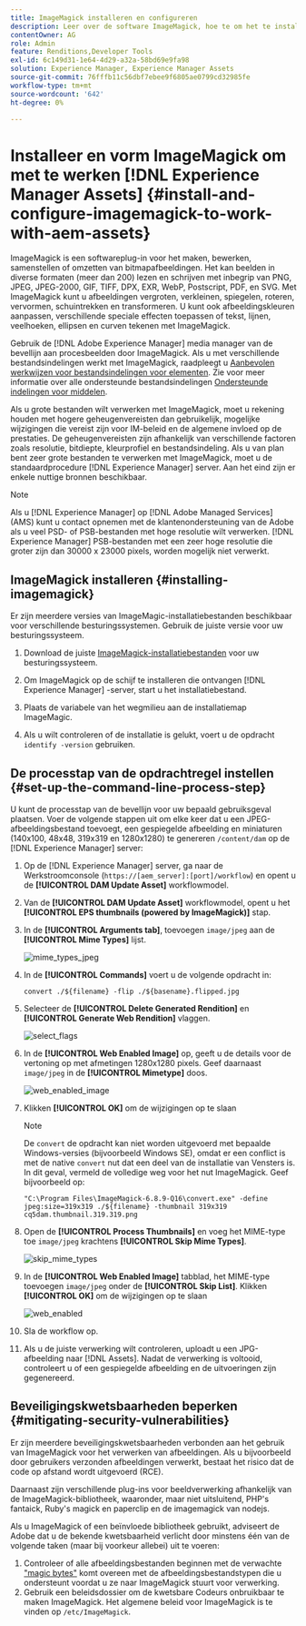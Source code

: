 ```yaml
---
title: ImageMagick installeren en configureren
description: Leer over de software ImageMagick, hoe te om het te installeren, opstelling de het processtap van de bevellijn, en gebruik het om, duimnagels van beelden uit te geven samen te stellen en te produceren.
contentOwner: AG
role: Admin
feature: Renditions,Developer Tools
exl-id: 6c149d31-1e64-4d29-a32a-58bd69e9fa98
solution: Experience Manager, Experience Manager Assets
source-git-commit: 76fffb11c56dbf7ebee9f6805ae0799cd32985fe
workflow-type: tm+mt
source-wordcount: '642'
ht-degree: 0%

---
```


# Installeer en vorm ImageMagick om met te werken [!DNL Experience Manager Assets] {#install-and-configure-imagemagick-to-work-with-aem-assets}

ImageMagick is een softwareplug-in voor het maken, bewerken, samenstellen of omzetten van bitmapafbeeldingen. Het kan beelden in diverse formaten (meer dan 200) lezen en schrijven met inbegrip van PNG, JPEG, JPEG-2000, GIF, TIFF, DPX, EXR, WebP, Postscript, PDF, en SVG. Met ImageMagick kunt u afbeeldingen vergroten, verkleinen, spiegelen, roteren, vervormen, schuintrekken en transformeren. U kunt ook afbeeldingskleuren aanpassen, verschillende speciale effecten toepassen of tekst, lijnen, veelhoeken, ellipsen en curven tekenen met ImageMagick.

Gebruik de [!DNL Adobe Experience Manager] media manager van de bevellijn aan procesbeelden door ImageMagick. Als u met verschillende bestandsindelingen werkt met ImageMagick, raadpleegt u [Aanbevolen werkwijzen voor bestandsindelingen voor elementen](/help/assets/assets-file-format-best-practices.md). Zie voor meer informatie over alle ondersteunde bestandsindelingen [Ondersteunde indelingen voor middelen](/help/assets/assets-formats.md).

Als u grote bestanden wilt verwerken met ImageMagick, moet u rekening houden met hogere geheugenvereisten dan gebruikelijk, mogelijke wijzigingen die vereist zijn voor IM-beleid en de algemene invloed op de prestaties. De geheugenvereisten zijn afhankelijk van verschillende factoren zoals resolutie, bitdiepte, kleurprofiel en bestandsindeling. Als u van plan bent zeer grote bestanden te verwerken met ImageMagick, moet u de standaardprocedure [!DNL Experience Manager] server. Aan het eind zijn er enkele nuttige bronnen beschikbaar.

>[!NOTE]
>
>Als u [!DNL Experience Manager] op [!DNL Adobe Managed Services] (AMS) kunt u contact opnemen met de klantenondersteuning van de Adobe als u veel PSD- of PSB-bestanden met hoge resolutie wilt verwerken. [!DNL Experience Manager] PSB-bestanden met een zeer hoge resolutie die groter zijn dan 30000 x 23000 pixels, worden mogelijk niet verwerkt.

## ImageMagick installeren {#installing-imagemagick}

Er zijn meerdere versies van ImageMagic-installatiebestanden beschikbaar voor verschillende besturingssystemen. Gebruik de juiste versie voor uw besturingssysteem.

1. Download de juiste [ImageMagick-installatiebestanden](https://www.imagemagick.org/script/download.php) voor uw besturingssysteem.
1. Om ImageMagick op de schijf te installeren die ontvangen [!DNL Experience Manager] -server, start u het installatiebestand.

1. Plaats de variabele van het wegmilieu aan de installatiemap ImageMagic.
1. Als u wilt controleren of de installatie is gelukt, voert u de opdracht `identify -version` gebruiken.

## De processtap van de opdrachtregel instellen {#set-up-the-command-line-process-step}

U kunt de processtap van de bevellijn voor uw bepaald gebruiksgeval plaatsen. Voer de volgende stappen uit om elke keer dat u een JPEG-afbeeldingsbestand toevoegt, een gespiegelde afbeelding en miniaturen (140x100, 48x48, 319x319 en 1280x1280) te genereren `/content/dam` op de [!DNL Experience Manager] server:

1. Op de [!DNL Experience Manager] server, ga naar de Werkstroomconsole (`https://[aem_server]:[port]/workflow`) en opent u de **[!UICONTROL DAM Update Asset]** workflowmodel.
1. Van de **[!UICONTROL DAM Update Asset]** workflowmodel, opent u het **[!UICONTROL EPS thumbnails (powered by ImageMagick)]** stap.
1. In de **[!UICONTROL Arguments tab]**, toevoegen `image/jpeg` aan de **[!UICONTROL Mime Types]** lijst.

   ![mime_types_jpeg](assets/mime_types_jpeg.png)

1. In de **[!UICONTROL Commands]** voert u de volgende opdracht in:

   `convert ./${filename} -flip ./${basename}.flipped.jpg`

1. Selecteer de **[!UICONTROL Delete Generated Rendition]** en **[!UICONTROL Generate Web Rendition]** vlaggen.

   ![select_flags](assets/select_flags.png)

1. In de **[!UICONTROL Web Enabled Image]** op, geeft u de details voor de vertoning op met afmetingen 1280x1280 pixels. Geef daarnaast `image/jpeg` in de **[!UICONTROL Mimetype]** doos.

   ![web_enabled_image](assets/web_enabled_image.png)

1. Klikken **[!UICONTROL OK]** om de wijzigingen op te slaan

   >[!NOTE]
   >
   >De `convert` de opdracht kan niet worden uitgevoerd met bepaalde Windows-versies (bijvoorbeeld Windows SE), omdat er een conflict is met de native `convert` nut dat een deel van de installatie van Vensters is. In dit geval, vermeld de volledige weg voor het nut ImageMagick. Geef bijvoorbeeld op:
   >
   >
   >`"C:\Program Files\ImageMagick-6.8.9-Q16\convert.exe" -define jpeg:size=319x319 ./${filename} -thumbnail 319x319 cq5dam.thumbnail.319.319.png`

1. Open de **[!UICONTROL Process Thumbnails]** en voeg het MIME-type toe `image/jpeg` krachtens **[!UICONTROL Skip Mime Types]**.

   ![skip_mime_types](assets/skip_mime_types.png)

1. In de **[!UICONTROL Web Enabled Image]** tabblad, het MIME-type toevoegen `image/jpeg` onder de **[!UICONTROL Skip List]**. Klikken **[!UICONTROL OK]** om de wijzigingen op te slaan

   ![web_enabled](assets/web_enabled.png)

1. Sla de workflow op.

1. Als u de juiste verwerking wilt controleren, uploadt u een JPG-afbeelding naar [!DNL Assets]. Nadat de verwerking is voltooid, controleert u of een gespiegelde afbeelding en de uitvoeringen zijn gegenereerd.

## Beveiligingskwetsbaarheden beperken {#mitigating-security-vulnerabilities}

Er zijn meerdere beveiligingskwetsbaarheden verbonden aan het gebruik van ImageMagick voor het verwerken van afbeeldingen. Als u bijvoorbeeld door gebruikers verzonden afbeeldingen verwerkt, bestaat het risico dat de code op afstand wordt uitgevoerd (RCE).

Daarnaast zijn verschillende plug-ins voor beeldverwerking afhankelijk van de ImageMagick-bibliotheek, waaronder, maar niet uitsluitend, PHP&#39;s fantaick, Ruby&#39;s magick en paperclip en de imagemagick van nodejs.

Als u ImageMagick of een beïnvloede bibliotheek gebruikt, adviseert de Adobe dat u de bekende kwetsbaarheid verlicht door minstens één van de volgende taken (maar bij voorkeur allebei) uit te voeren:

1. Controleer of alle afbeeldingsbestanden beginnen met de verwachte [&quot;magic bytes&quot;](https://en.wikipedia.org/wiki/List_of_file_signatures) komt overeen met de afbeeldingsbestandstypen die u ondersteunt voordat u ze naar ImageMagick stuurt voor verwerking.
1. Gebruik een beleidsdossier om de kwetsbare Codeurs onbruikbaar te maken ImageMagick. Het algemene beleid voor ImageMagick is te vinden op `/etc/ImageMagick`.
